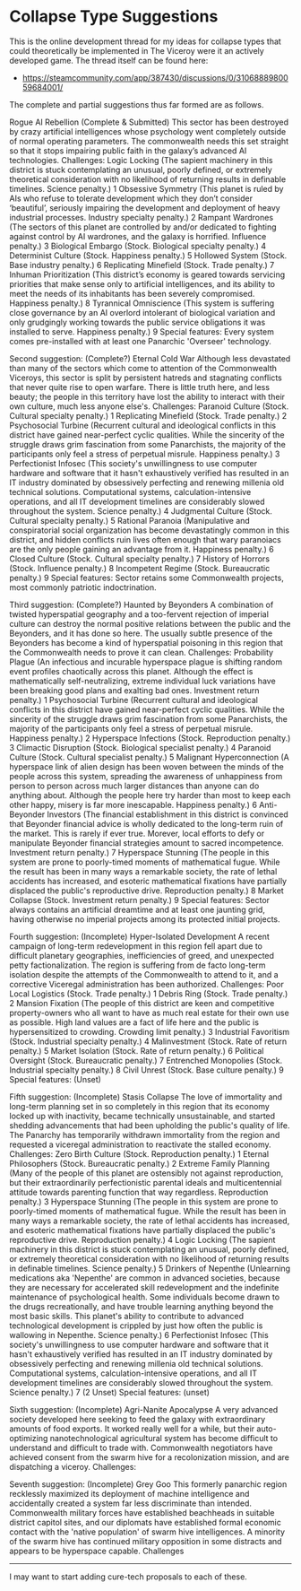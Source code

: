 # Collapse Type Suggestions

This is the online development thread for my ideas for collapse types that could theoretically be implemented in The Viceroy were it an actively developed game.  The thread itself can be found here:
* https://steamcommunity.com/app/387430/discussions/0/3106888980059684001/

The complete and partial suggestions thus far formed are as follows.

Rogue AI Rebellion (Complete & Submitted)
This sector has been destroyed by crazy artificial intelligences whose psychology went completely outside of normal operating parameters. The commonwealth needs this set straight so that it stops impairing public faith in the galaxy’s advanced AI technologies.
Challenges:
Logic Locking (The sapient machinery in this district is stuck contemplating an unusual, poorly defined, or extremely theoretical consideration with no likelihood of returning results in definable timelines. Science penalty.)  1
Obsessive Symmetry (This planet is ruled by AIs who refuse to tolerate development which they don’t consider ‘beautiful’, seriously impairing the development and deployment of heavy industrial processes. Industry specialty penalty.)  2
Rampant Wardrones (The sectors of this planet are controlled by and/or dedicated to fighting against control by AI wardrones, and the galaxy is horrified. Influence penalty.)  3
Biological Embargo (Stock. Biological specialty penalty.)  4
Determinist Culture (Stock. Happiness penalty.)  5
Hollowed System (Stock. Base industry penalty.)  6
Replicating Minefield (Stock. Trade penalty.)  7
Inhuman Prioritization (This district’s economy is geared towards servicing priorities that make sense only to artificial intelligences, and its ability to meet the needs of its inhabitants has been severely compromised. Happiness penalty.)  8
Tyrannical Omniscience (This system is suffering close governance by an AI overlord intolerant of biological variation and only grudgingly working towards the public service obligations it was installed to serve. Happiness penalty.)  9
Special features:
Every system comes pre-installed with at least one Panarchic 'Overseer' technology.


Second suggestion:  (Complete?)
Eternal Cold War
Although less devastated than many of the sectors which come to attention of the Commonwealth Viceroys, this sector is split by persistent hatreds and stagnating conflicts that never quite rise to open warfare.  There is little truth here, and less beauty; the people in this territory have lost the ability to interact with their own culture, much less anyone else's.
Challenges:
Paranoid Culture (Stock. Cultural specialty penalty.)  1
Replicating Minefield (Stock.  Trade penalty.)  2
Psychosocial Turbine (Recurrent cultural and ideological conflicts in this district have gained near-perfect cyclic qualities.  While the sincerity of the struggle draws grim fascination from some Panarchists, the majority of the participants only feel a stress of perpetual misrule.  Happiness penalty.)  3
Perfectionist Infosec (This society's unwillingness to use computer hardware and software that it hasn't exhaustively verified has resulted in an IT industry dominated by obsessively perfecting and renewing millenia old technical solutions.  Computational systems, calculation-intensive operations, and all IT development timelines are considerably slowed throughout the system.  Science penalty.)  4
Judgmental Culture (Stock.  Cultural specialty penalty.)  5
Rational Paranoia (Manipulative and conspiratorial social organization has become devastatingly common in this district, and hidden conflicts ruin lives often enough that wary paranoiacs are the only people gaining an advantage from it.  Happiness penalty.)  6
Closed Culture (Stock. Cultural specialty penalty.)  7
History of Horrors (Stock.  Influence penalty.)  8
Incompetent Regime (Stock.  Bureaucratic penalty.)  9
Special features:
Sector retains some Commonwealth projects, most commonly patriotic indoctrination.

Third suggestion:  (Complete?)
Haunted by Beyonders
A combination of twisted hyperspatial geography and a too-fervent rejection of imperial culture can destroy the normal positive relations between the public and the Beyonders, and it has done so here.  The usually subtle presence of the Beyonders has become a kind of hyperspatial poisoning in this region that the Commonwealth needs to prove it can clean.
Challenges:
Probability Plague (An infectious and incurable hyperspace plague is shifting random event profiles chaotically across this planet.  Although the effect is mathematically self-neutralizing, extreme individual luck variations have been breaking good plans and exalting bad ones.  Investment return penalty.)  1
Psychosocial Turbine (Recurrent cultural and ideological conflicts in this district have gained near-perfect cyclic qualities.  While the sincerity of the struggle draws grim fascination from some Panarchists, the majority of the participants only feel a stress of perpetual misrule.  Happiness penalty.)  2
Hyperspace Infections (Stock.  Reproduction penalty.)  3
Climactic Disruption (Stock.  Biological specialist penalty.)  4
Paranoid Culture (Stock.  Cultural specialist penalty.)  5
Malignant Hyperconnection (A hyperspace link of alien design has been woven between the minds of the people across this system, spreading the awareness of unhappiness from person to person across much larger distances than anyone can do anything about.  Although the people here try harder than most to keep each other happy, misery is far more inescapable.  Happiness penalty.)  6
Anti-Beyonder Investors (The financial establishment in this district is convinced that Beyonder financial advice is wholly dedicated to the long-term ruin of the market.  This is rarely if ever true.  Morever, local efforts to defy or manipulate Beyonder financial strategies amount to sacred incompetence.  Investment return penalty.)  7
Hyperspace Stunning (The people in this system are prone to poorly-timed moments of mathematical fugue.  While the result has been in many ways a remarkable society, the rate of lethal accidents has increased, and esoteric mathematical fixations have partially displaced the public's reproductive drive.  Reproduction penalty.)  8
Market Collapse (Stock.  Investment return penalty.)  9
Special features:
Sector always contains an artificial dreamtime and at least one jaunting grid, having otherwise no imperial projects among its protected initial projects.

Fourth suggestion: (Incomplete)
Hyper-Isolated Development
A recent campaign of long-term redevelopment in this region fell apart due to difficult planetary geographies, inefficiencies of greed, and unexpected petty factionalization.  The region is suffering from de facto long-term isolation despite the attempts of the Commonwealth to attend to it, and a corrective Viceregal administration has been authorized.
Challenges:
Poor Local Logistics (Stock.  Trade penalty.)  1
Debris Ring (Stock.  Trade penalty.)  2
Mansion Fixation  (The people of this district are keen and competitive property-owners who all want to have as much real estate for their own use as possible.  High land values are a fact of life here and the public is hypersensitized to crowding.  Crowding limit penalty.)  3
Industrial Favoritism (Stock.  Industrial specialty penalty.)  4
Malinvestment (Stock.  Rate of return penalty.)  5
Market Isolation (Stock.  Rate of return penalty.)  6
Political Oversight (Stock.  Bureaucratic penalty.)  7
Entrenched Monopolies  (Stock.  Industrial specialty penalty.)  8
Civil Unrest  (Stock.  Base culture penalty.)  9
Special features:
(Unset)

Fifth suggestion: (Incomplete)
Stasis Collapse
The love of immortality and long-term planning set in so completely in this region that its economy locked up with inactivity, became technically unsustainable, and started shedding advancements that had been upholding the public's quality of life.  The Panarchy has temporarily withdrawn immortality from the region and requested a viceregal administration to reactivate the stalled economy.
Challenges:
Zero Birth Culture (Stock.  Reproduction penalty.)  1
Eternal Philosophers  (Stock.  Bureaucratic penalty.)  2
Extreme Family Planning  (Many of the people of this planet are ostensibly not against reproduction, but their extraordinarily perfectionistic parental ideals and multicentennial attitude towards parenting function that way regardless.  Reproduction penalty.)  3
Hyperspace Stunning (The people in this system are prone to poorly-timed moments of mathematical fugue.  While the result has been in many ways a remarkable society, the rate of lethal accidents has increased, and esoteric mathematical fixations have partially displaced the public's reproductive drive.  Reproduction penalty.)  4
Logic Locking (The sapient machinery in this district is stuck contemplating an unusual, poorly defined, or extremely theoretical consideration with no likelihood of returning results in definable timelines. Science penalty.)  5
Drinkers of Nepenthe (Unlearning medications aka 'Nepenthe' are common in advanced societies, because they are necessary for accelerated skill redevelopment and the indefinite maintenance of psychological health.  Some individuals become drawn to the drugs recreationally, and have trouble learning anything beyond the most basic skills.  This planet's ability to contribute to advanced technological development is crippled by just how often the public is wallowing in Nepenthe.  Science penalty.)  6
Perfectionist Infosec (This society's unwillingness to use computer hardware and software that it hasn't exhaustively verified has resulted in an IT industry dominated by obsessively perfecting and renewing millenia old technical solutions.  Computational systems, calculation-intensive operations, and all IT development timelines are considerably slowed throughout the system.  Science penalty.)  7
(2 Unset)
Special features:
(unset)

Sixth suggestion: (Incomplete)
Agri-Nanite Apocalypse
A very advanced society developed here seeking to feed the galaxy with extraordinary amounts of food exports.  It worked really well for a while, but their auto-optimizing nanotechnological agricultural system has become difficult to understand and difficult to trade with.  Commonwealth negotiators have achieved consent from the swarm hive for a recolonization mission, and are dispatching a viceroy.
Challenges:


Seventh suggestion: (Incomplete)
Grey Goo
This formerly panarchic region recklessly maximized its deployment of machine intelligence and accidentally created a system far less discriminate than intended.  Commonwealth military forces have established beachheads in suitable district capitol sites, and our diplomats have established formal economic contact with the 'native population' of swarm hive intelligences.  A minority of the swarm hive has continued military opposition in some distracts and appears to be hyperspace capable.
Challenges


---
I may want to start adding cure-tech proposals to each of these.